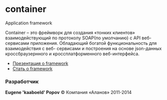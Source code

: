 container
=========
Application framework

Container – это фреймворк для создания «тонких клиентов»
взаимодействующий по протоколу SOAP(по умолчанию) с API веб-сервисами приложения.
Обладающий богатой функциональность для взаимодействия с веб-
сервисами и построения на основе json-данных кроссбраузернного
и кроссплатформенного веб-интерфейса.

+ [Презентация о framework](https://github.com/kaaboeld/container/blob/master/docs/iscmp-container.pdf)
+ [Стать о framework](https://docs.google.com/document/d/1wgwwkqdjTO32Pgm5PbsIwQQNKNkRSposSOoXU5-ey_o/edit?usp=sharing)

### Разработчик
 **Eugene 'kaaboeld' Popov**
 &copy; Компания «Аланов» 2011-2014



